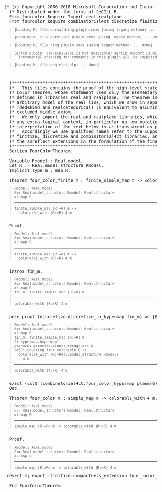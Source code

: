 <div class="alectryon-root alectryon-centered">
  <pre class="alectryon-io highlight"><span class="alectryon-wsp"><span class="c">(* (c) Copyright 2006-2018 Microsoft Corporation and Inria.                  *)</span>
  <span class="c">(* Distributed under the terms of CeCILL-B.                                  *)</span>
  </span><span class="alectryon-sentence"><span class="alectryon-input"><span class="kn">From</span> fourcolor <span class="kn">Require Import</span> real realplane.</span><span class="alectryon-wsp">
  </span></span><span class="alectryon-sentence"><input class="alectryon-toggle" id="fourcolor-v-chk0" style="display: none" type="checkbox"><label class="alectryon-input" for="fourcolor-v-chk0"><span class="kn">From</span> fourcolor <span class="kn">Require</span> combinatorial4ct discretize finitize.</label><small class="alectryon-output"><div><div class="alectryon-messages"><blockquote class="alectryon-message">[Loading ML file ssrmatching_plugin.cmxs (<span class="nb">using</span> legacy method) ... <span class="bp">done</span>]</blockquote><blockquote class="alectryon-message">[Loading ML file ssreflect_plugin.cmxs (<span class="nb">using</span> legacy method) ... <span class="bp">done</span>]</blockquote><blockquote class="alectryon-message">[Loading ML file ring_plugin.cmxs (<span class="nb">using</span> legacy method) ... <span class="bp">done</span>]</blockquote><blockquote class="alectryon-message">Serlib plugin: coq-elpi.elpi <span class="kr">is</span> not available: serlib support <span class="kr">is</span> missing.
  Incremental checking <span class="kr">for</span> commands <span class="kr">in</span> this plugin will be impacted.</blockquote><blockquote class="alectryon-message">[Loading ML file coq-elpi.elpi ... <span class="bp">done</span>]</blockquote></div></div></small><span class="alectryon-wsp">
  </span></span><span class="alectryon-wsp">
  <span class="sd">(******************************************************************************)</span>
  <span class="c">(*   This files contains the proof of the high-level statement of the Four    *)</span>
  <span class="c">(* Color Theorem, whose statement uses only the elementary real topology      *)</span>
  <span class="c">(* defined in libraries real and realplane. The theorem is stated for an      *)</span>
  <span class="c">(* arbitrary model of the real line, which we show in separate libraries      *)</span>
  <span class="c">(* (dedekind and realcategorical) is equivalent to assuming the classical     *)</span>
  <span class="c">(* excluded middle axiom.                                                     *)</span>
  <span class="c">(*   We only import the real and realplane libraries, which do not introduce  *)</span>
  <span class="c">(* any extra-logical context, in particular no new notation, so that the      *)</span>
  <span class="c">(* interpretation of the text below is as transparent as possible.            *)</span>
  <span class="c">(*   Accordingly we use qualified names refer to the supporting result in the *)</span>
  <span class="c">(* finitize, discretize and combinatorial4ct libraries, and do not rely on    *)</span>
  <span class="c">(* the ssreflect extensions in the formulation of the final arguments.        *)</span>
  <span class="sd">(******************************************************************************)</span>
  </span><span class="alectryon-sentence"><span class="alectryon-input"><span class="kn">Section</span> <span class="nf">FourColorTheorem</span>.</span><span class="alectryon-wsp">
  </span></span><span class="alectryon-wsp">
  </span><span class="alectryon-sentence"><span class="alectryon-input"><span class="kn">Variable</span> <span class="nv">Rmodel</span> : Real.model.</span><span class="alectryon-wsp">
  </span></span><span class="alectryon-sentence"><span class="alectryon-input"><span class="kn">Let</span> <span class="nf">R</span> := Real.model_structure Rmodel.</span><span class="alectryon-wsp">
  </span></span><span class="alectryon-sentence"><span class="alectryon-input"><span class="kn">Implicit Type</span> <span class="nf">m</span> : map R.</span><span class="alectryon-wsp">
  </span></span><span class="alectryon-wsp">
  </span><span class="alectryon-sentence"><input class="alectryon-toggle" id="fourcolor-v-chk1" style="display: none" type="checkbox"><label class="alectryon-input" for="fourcolor-v-chk1"><span class="kn">Theorem</span> <span class="nf">four_color_finite</span> <span class="nv">m</span> : finite_simple_map m -&gt; colorable_with <span class="mi">4</span> m.</label><small class="alectryon-output"><div><div class="alectryon-goals"><blockquote class="alectryon-goal"><div class="goal-hyps"><span><var>Rmodel</var><span class="hyp-type"><b>: </b><span>Real.model</span></span></span><br><span><var>R</var><span><span class="hyp-body"><b>:= </b><span>Real.model_structure Rmodel</span></span><span class="hyp-type"><b>: </b><span>Real.structure</span></span></span></span><br><span><var>m</var><span class="hyp-type"><b>: </b><span>map R</span></span></span><br></div><span class="goal-separator"><hr></span><div class="goal-conclusion">finite_simple_map (R:=R) m -&gt;
  colorable_with (R:=R) <span class="mi">4</span> m</div></blockquote></div></div></small><span class="alectryon-wsp">
  </span></span><span class="alectryon-sentence"><input class="alectryon-toggle" id="fourcolor-v-chk2" style="display: none" type="checkbox"><label class="alectryon-input" for="fourcolor-v-chk2"><span class="kn">Proof</span>.</label><small class="alectryon-output"><div><div class="alectryon-goals"><blockquote class="alectryon-goal"><div class="goal-hyps"><span><var>Rmodel</var><span class="hyp-type"><b>: </b><span>Real.model</span></span></span><br><span><var>R</var><span><span class="hyp-body"><b>:= </b><span>Real.model_structure Rmodel</span></span><span class="hyp-type"><b>: </b><span>Real.structure</span></span></span></span><br><span><var>m</var><span class="hyp-type"><b>: </b><span>map R</span></span></span><br></div><span class="goal-separator"><hr></span><div class="goal-conclusion">finite_simple_map (R:=R) m -&gt;
  colorable_with (R:=R) <span class="mi">4</span> m</div></blockquote></div></div></small><span class="alectryon-wsp">
  </span></span><span class="alectryon-sentence"><input class="alectryon-toggle" id="fourcolor-v-chk3" style="display: none" type="checkbox"><label class="alectryon-input" for="fourcolor-v-chk3"><span class="nb">intros</span> fin_m.</label><small class="alectryon-output"><div><div class="alectryon-goals"><blockquote class="alectryon-goal"><div class="goal-hyps"><span><var>Rmodel</var><span class="hyp-type"><b>: </b><span>Real.model</span></span></span><br><span><var>R</var><span><span class="hyp-body"><b>:= </b><span>Real.model_structure Rmodel</span></span><span class="hyp-type"><b>: </b><span>Real.structure</span></span></span></span><br><span><var>m</var><span class="hyp-type"><b>: </b><span>map R</span></span></span><br><span><var>fin_m</var><span class="hyp-type"><b>: </b><span>finite_simple_map (R:=R) m</span></span></span><br></div><span class="goal-separator"><hr></span><div class="goal-conclusion">colorable_with (R:=R) <span class="mi">4</span> m</div></blockquote></div></div></small><span class="alectryon-wsp">
  </span></span><span class="alectryon-sentence"><input class="alectryon-toggle" id="fourcolor-v-chk4" style="display: none" type="checkbox"><label class="alectryon-input" for="fourcolor-v-chk4"><span class="nb">pose proof</span> (discretize.discretize_to_hypermap fin_m) <span class="kr">as</span> [G planarG colG].</label><small class="alectryon-output"><div><div class="alectryon-goals"><blockquote class="alectryon-goal"><div class="goal-hyps"><span><var>Rmodel</var><span class="hyp-type"><b>: </b><span>Real.model</span></span></span><br><span><var>R</var><span><span class="hyp-body"><b>:= </b><span>Real.model_structure Rmodel</span></span><span class="hyp-type"><b>: </b><span>Real.structure</span></span></span></span><br><span><var>m</var><span class="hyp-type"><b>: </b><span>map R</span></span></span><br><span><var>fin_m</var><span class="hyp-type"><b>: </b><span>finite_simple_map (R:=R) m</span></span></span><br><span><var>G</var><span class="hyp-type"><b>: </b><span>hypermap.hypermap</span></span></span><br><span><var>planarG</var><span class="hyp-type"><b>: </b><span>geometry.planar_bridgeless G</span></span></span><br><span><var>colG</var><span class="hyp-type"><b>: </b><span>coloring.four_colorable G -&gt;
  colorable_with (R:=Real.model_structure Rmodel)
    <span class="mi">4</span> m</span></span></span><br></div><span class="goal-separator"><hr></span><div class="goal-conclusion">colorable_with (R:=R) <span class="mi">4</span> m</div></blockquote></div></div></small><span class="alectryon-wsp">
  </span></span><span class="alectryon-sentence"><span class="alectryon-input"><span class="bp">exact</span> (colG (combinatorial4ct.four_color_hypermap planarG)).</span><span class="alectryon-wsp">
  </span></span><span class="alectryon-sentence"><span class="alectryon-input"><span class="kn">Qed</span>.</span><span class="alectryon-wsp">
  </span></span><span class="alectryon-wsp">
  </span><span class="alectryon-sentence"><input class="alectryon-toggle" id="fourcolor-v-chk5" style="display: none" type="checkbox"><label class="alectryon-input" for="fourcolor-v-chk5"><span class="kn">Theorem</span> <span class="nf">four_color</span> <span class="nv">m</span> : simple_map m -&gt; colorable_with <span class="mi">4</span> m.</label><small class="alectryon-output"><div><div class="alectryon-goals"><blockquote class="alectryon-goal"><div class="goal-hyps"><span><var>Rmodel</var><span class="hyp-type"><b>: </b><span>Real.model</span></span></span><br><span><var>R</var><span><span class="hyp-body"><b>:= </b><span>Real.model_structure Rmodel</span></span><span class="hyp-type"><b>: </b><span>Real.structure</span></span></span></span><br><span><var>m</var><span class="hyp-type"><b>: </b><span>map R</span></span></span><br></div><span class="goal-separator"><hr></span><div class="goal-conclusion">simple_map (R:=R) m -&gt; colorable_with (R:=R) <span class="mi">4</span> m</div></blockquote></div></div></small><span class="alectryon-wsp">
  </span></span><span class="alectryon-sentence"><input class="alectryon-toggle" id="fourcolor-v-chk6" style="display: none" type="checkbox"><label class="alectryon-input" for="fourcolor-v-chk6"><span class="kn">Proof</span>.</label><small class="alectryon-output"><div><div class="alectryon-goals"><blockquote class="alectryon-goal"><div class="goal-hyps"><span><var>Rmodel</var><span class="hyp-type"><b>: </b><span>Real.model</span></span></span><br><span><var>R</var><span><span class="hyp-body"><b>:= </b><span>Real.model_structure Rmodel</span></span><span class="hyp-type"><b>: </b><span>Real.structure</span></span></span></span><br><span><var>m</var><span class="hyp-type"><b>: </b><span>map R</span></span></span><br></div><span class="goal-separator"><hr></span><div class="goal-conclusion">simple_map (R:=R) m -&gt; colorable_with (R:=R) <span class="mi">4</span> m</div></blockquote></div></div></small><span class="alectryon-wsp"> </span></span><span class="alectryon-sentence"><span class="alectryon-input"><span class="nb">revert</span> m; <span class="bp">exact</span> (finitize.compactness_extension four_color_finite).</span><span class="alectryon-wsp"> </span></span><span class="alectryon-sentence"><span class="alectryon-input"><span class="kn">Qed</span>.</span><span class="alectryon-wsp">
  </span></span><span class="alectryon-wsp">
  </span><span class="alectryon-sentence"><span class="alectryon-input"><span class="kn">End</span> <span class="nf">FourColorTheorem</span>.</span></span></pre>
</div>
  